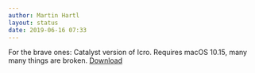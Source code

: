 ```yaml
---
author: Martin Hartl
layout: status
date: 2019-06-16 07:33
---
```

For the brave ones: Catalyst version of Icro. Requires macOS 10.15, many many things are broken.
[Download](https://share.hartl.co/Icro/Icro-113.zip)